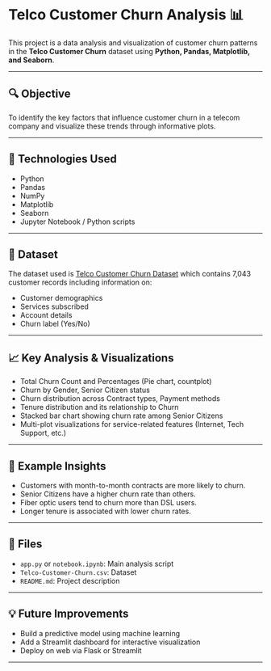 # Telco Customer Churn Analysis 📊

This project is a data analysis and visualization of customer churn patterns in the **Telco Customer Churn** dataset using **Python, Pandas, Matplotlib, and Seaborn**.

---

## 🔍 Objective
To identify the key factors that influence customer churn in a telecom company and visualize these trends through informative plots.

---

## 🧰 Technologies Used
- Python
- Pandas
- NumPy
- Matplotlib
- Seaborn
- Jupyter Notebook / Python scripts

---

## 📂 Dataset
The dataset used is [Telco Customer Churn Dataset](https://www.kaggle.com/datasets/blastchar/telco-customer-churn) which contains 7,043 customer records including information on:
- Customer demographics
- Services subscribed
- Account details
- Churn label (Yes/No)

---

## 📈 Key Analysis & Visualizations

- Total Churn Count and Percentages (Pie chart, countplot)
- Churn by Gender, Senior Citizen status
- Churn distribution across Contract types, Payment methods
- Tenure distribution and its relationship to Churn
- Stacked bar chart showing churn rate among Senior Citizens
- Multi-plot visualizations for service-related features (Internet, Tech Support, etc.)

---

## 🔎 Example Insights

- Customers with month-to-month contracts are more likely to churn.
- Senior Citizens have a higher churn rate than others.
- Fiber optic users tend to churn more than DSL users.
- Longer tenure is associated with lower churn rates.

---

## 📁 Files
- `app.py` or `notebook.ipynb`: Main analysis script
- `Telco-Customer-Churn.csv`: Dataset
- `README.md`: Project description

---

## 💡 Future Improvements
- Build a predictive model using machine learning
- Add a Streamlit dashboard for interactive visualization
- Deploy on web via Flask or Streamlit

---

